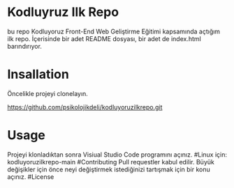 #  Kodluyruz Ilk Repo
 bu repo  Kodluyoruz Front-End Web Geliştirme Eğitimi kapsamında açtığım ilk repo. İçerisinde bir adet README dosyası, bir adet de index.html barındırıyor.
 
 #  Insallation
 Öncelikle projeyi clonelayın.
 
  https://github.com/psikolojikdeli/kodluyoruzilkrepo.git
  # Usage
  Projeyi klonladıktan sonra Visiual Studio Code programını açınız.
 #Linux için:
kodluyoruzilkrepo-main
  #Contributing
Pull requestler kabul edilir. Büyük değişikler için önce neyi değiştirmek istediğinizi tartışmak için bir konu açınız.
#License 

 
